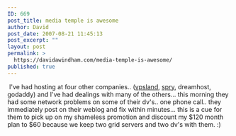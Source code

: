 ```yaml
---
ID: 669
post_title: media temple is awesome
author: David
post_date: 2007-08-21 11:45:13
post_excerpt: ""
layout: post
permalink: >
  https://davidawindham.com/media-temple-is-awesome/
published: true
---
```

<a href="http://www.mediatemple.net"><img src="http://www.davidwindham.org/images/dv.jpg" alt="" /></a>
I've had hosting at four other companies.. (<a href="http://www.vpsland.com">vpsland</a>, <a href="http://www.spry.com">spry</a>, dreamhost, godaddy) and I've had dealings with many of the others... this morning they had some network problems on some of their dv's.. one phone call.. they immediately post on their weblog and fix within minutes... this is a cue for them to pick up on my shameless promotion and discount my $120 month plan to $60 because we keep two grid servers and two dv's with them. :)